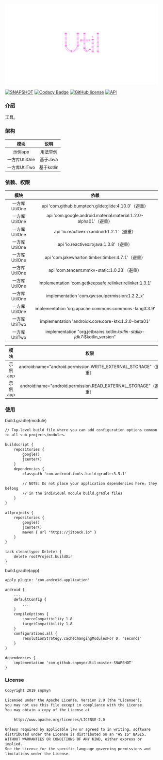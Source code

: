 <div align=center><img src="https://github.com/snpmyn/Util/raw/master/image.png"/></div>

[![SNAPSHOT](https://jitpack.io/v/Jaouan/Revealator.svg)](https://jitpack.io/#snpmyn/Util)
[![Codacy Badge](https://api.codacy.com/project/badge/Grade/a1c9a1b1d1ce4ca7a201ab93492bf6e0)](https://app.codacy.com/project/snpmyn/Util/dashboard)
[![GitHub license](https://img.shields.io/badge/license-Apache%20License%202.0-blue.svg?style=flat)](https://www.apache.org/licenses/LICENSE-2.0)
[![API](https://img.shields.io/badge/API-19%2B-brightgreen.svg?style=flat)](https://android-arsenal.com/api?level=19)

### 介绍
工具。

### 架构

| 模块 | 说明 |
|:-:|:-:|
| 示例app | 用法举例 |
| 一方库UtilOne | 基于Java |
| 一方库UtilTwo | 基于kotlin |

### 依赖、权限

| 模块 | 依赖 |
|:-:|:-:|
| 一方库UtilOne | api 'com.github.bumptech.glide:glide:4.10.0'（避重）|
| 一方库UtilOne | api 'com.google.android.material:material:1.2.0-alpha01'（避重）|
| 一方库UtilOne | api 'io.reactivex:rxandroid:1.2.1'（避重）|
| 一方库UtilOne | api 'io.reactivex:rxjava:1.3.8'（避重）|
| 一方库UtilOne | api 'com.jakewharton.timber:timber:4.7.1'（避重）|
| 一方库UtilOne | api 'com.tencent:mmkv-static:1.0.23'（避重）|
| 一方库UtilOne | implementation 'com.getkeepsafe.relinker:relinker:1.3.1' |
| 一方库UtilOne | implementation 'com.qw:soulpermission:1.2.2_x' |
| 一方库UtilOne | implementation 'org.apache.commons:commons-lang3:3.9' |
| 一方库UtilTwo | implementation 'androidx.core:core-ktx:1.2.0-beta01' |
| 一方库UtilTwo | implementation "org.jetbrains.kotlin:*kotlin-stdlib-jdk7*:$kotlin_version" |

| 模块 | 权限 |
|:-:|:-:|
| 示例app | android:name="android.permission.WRITE_EXTERNAL_STORAGE"（避重）|
| 示例app | android:name="android.permission.READ_EXTERNAL_STORAGE"（避重）|

### 使用
build.gradle(module)
```
// Top-level build file where you can add configuration options common to all sub-projects/modules.

buildscript {   
    repositories {
        google()
        jcenter()       
    }
    dependencies {
        classpath 'com.android.tools.build:gradle:3.5.1'
        
        // NOTE: Do not place your application dependencies here; they belong
        // in the individual module build.gradle files
    }
}

allprojects {
    repositories {
        google()
        jcenter()
        maven { url "https://jitpack.io" }             
    }
}

task clean(type: Delete) {
    delete rootProject.buildDir
}
```
build.gradle(app)
```
apply plugin: 'com.android.application'

android {
    ...
    defaultConfig {
        ...      
    }       
    compileOptions {
        sourceCompatibility 1.8
        targetCompatibility 1.8
    }
    configurations.all {
        resolutionStrategy.cacheChangingModulesFor 0, 'seconds'
    }
}

dependencies {
    implementation 'com.github.snpmyn:Util:master-SNAPSHOT'
}
```

### License
```
Copyright 2019 snpmyn

Licensed under the Apache License, Version 2.0 (the "License");
you may not use this file except in compliance with the License.
You may obtain a copy of the License at

    http://www.apache.org/licenses/LICENSE-2.0

Unless required by applicable law or agreed to in writing, software
distributed under the License is distributed on an "AS IS" BASIS,
WITHOUT WARRANTIES OR CONDITIONS OF ANY KIND, either express or implied.
See the License for the specific language governing permissions and
limitations under the License.
```
